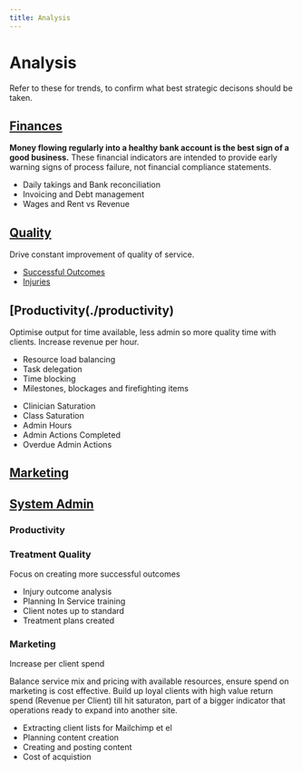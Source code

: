 ```yaml
---
title: Analysis
---
```


# Analysis

Refer to these for trends, to confirm what best strategic decisons should be taken.

## [Finances](./finances)

**Money flowing regularly into a healthy bank account is the best sign of a good business.** These financial indicators are intended to provide early warning signs of process failure, not financial compliance statements.

- Daily takings and Bank reconciliation
- Invoicing and Debt management
- Wages and Rent vs Revenue

## [Quality](./quality)

Drive constant improvement of quality of service.

- [Successful Outcomes](./quality/successful-outcomes)
- [Injuries](./quality/injuries)

## [Productivity(./productivity)

Optimise output for time available, less admin so more quality time with clients. Increase revenue per hour.

- Resource load balancing
- Task delegation
- Time blocking
- Milestones, blockages and firefighting items

* Clinician Saturation
* Class Saturation
* Admin Hours
* Admin Actions Completed
* Overdue Admin Actions

## [Marketing](./marketing)

## [System Admin](./system-admin)

### Productivity

### Treatment Quality

Focus on creating more successful outcomes

- Injury outcome analysis
- Planning In Service training
- Client notes up to standard
- Treatment plans created

### Marketing

Increase per client spend

Balance service mix and pricing with available resources, ensure spend on marketing is cost effective. Build up loyal clients with high value return spend (Revenue per Client) till hit saturaton, part of a bigger indicator that operations ready to expand into another site.

- Extracting client lists for Mailchimp et el
- Planning content creation
- Creating and posting content
- Cost of acquistion

